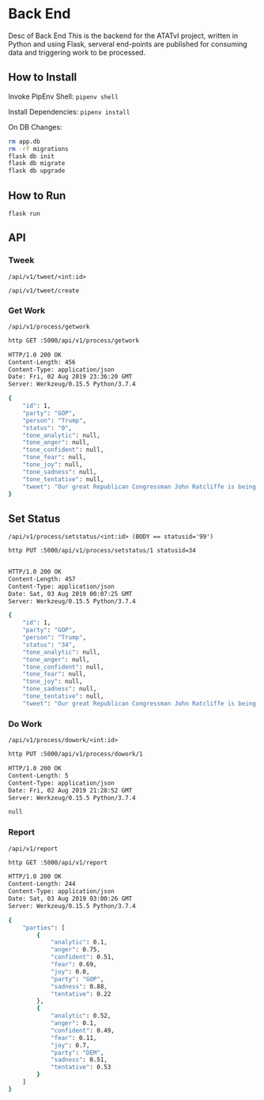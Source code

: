# Back End

Desc of Back End
This is the backend for the ATATvI project, written in Python and using Flask, serveral
end-points are published for consuming data and triggering work to be processed.

## How to  Install

Invoke PipEnv Shell:
`pipenv shell`

Install Dependencies:
`pipenv install`

On DB Changes:

```bash
rm app.db
rm -rf migrations
flask db init
flask db migrate
flask db upgrade
```

## How to Run

`flask run`

## API

### Tweek

`/api/v1/tweet/<int:id>`

`/api/v1/tweet/create`


### Get Work

`/api/v1/process/getwork`

```bash
http GET :5000/api/v1/process/getwork

HTTP/1.0 200 OK
Content-Length: 456
Content-Type: application/json
Date: Fri, 02 Aug 2019 23:36:20 GMT
Server: Werkzeug/0.15.5 Python/3.7.4

{
    "id": 1,
    "party": "GOP",
    "person": "Trump",
    "status": "0",
    "tone_analytic": null,
    "tone_anger": null,
    "tone_confident": null,
    "tone_fear": null,
    "tone_joy": null,
    "tone_sadness": null,
    "tone_tentative": null,
    "tweet": "Our great Republican Congressman John Ratcliffe is being treated very unfairly by the LameStream Media. Rather than going through months of slander and libel, I explained to John how miserable it would be for him and his family to deal with these people..."
}
```

## Set Status

`/api/v1/process/setstatus/<int:id> (BODY == statusid='99')`

```bash
http PUT :5000/api/v1/process/setstatus/1 statusid=34


HTTP/1.0 200 OK
Content-Length: 457
Content-Type: application/json
Date: Sat, 03 Aug 2019 00:07:25 GMT
Server: Werkzeug/0.15.5 Python/3.7.4

{
    "id": 1,
    "party": "GOP",
    "person": "Trump",
    "status": "34",
    "tone_analytic": null,
    "tone_anger": null,
    "tone_confident": null,
    "tone_fear": null,
    "tone_joy": null,
    "tone_sadness": null,
    "tone_tentative": null,
    "tweet": "Our great Republican Congressman John Ratcliffe is being treated very unfairly by the LameStream Media. Rather than going through months of slander and libel, I explained to John how miserable it would be for him and his family to deal with these people..."
```

### Do Work

`/api/v1/process/dowork/<int:id>`

```bash
http PUT :5000/api/v1/process/dowork/1

HTTP/1.0 200 OK
Content-Length: 5
Content-Type: application/json
Date: Fri, 02 Aug 2019 21:28:52 GMT
Server: Werkzeug/0.15.5 Python/3.7.4

null
```

### Report

`/api/v1/report`

```bash
http GET :5000/api/v1/report

HTTP/1.0 200 OK
Content-Length: 244
Content-Type: application/json
Date: Sat, 03 Aug 2019 03:00:26 GMT
Server: Werkzeug/0.15.5 Python/3.7.4

{
    "parties": [
        {
            "analytic": 0.1,
            "anger": 0.75,
            "confident": 0.51,
            "fear": 0.69,
            "joy": 0.0,
            "party": "GOP",
            "sadness": 0.88,
            "tentative": 0.22
        },
        {
            "analytic": 0.52,
            "anger": 0.1,
            "confident": 0.49,
            "fear": 0.11,
            "joy": 0.7,
            "party": "DEM",
            "sadness": 0.51,
            "tentative": 0.53
        }
    ]
}
```
